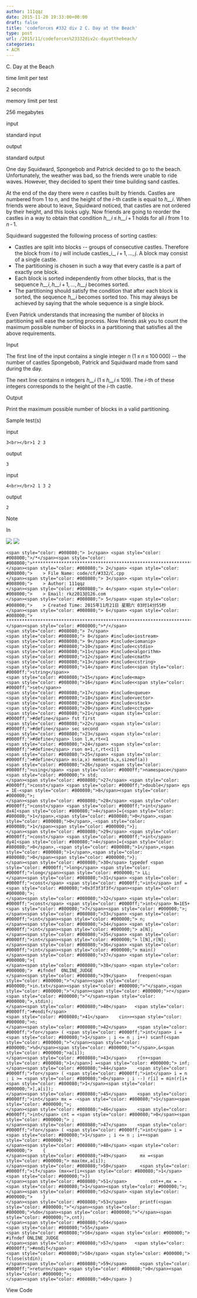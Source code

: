 ```yaml
---
author: 111qqz
date: 2015-11-20 19:33:00+00:00
draft: false
title: 'codeforces #332 div 2 C. Day at the Beach'
type: post
url: /2015/11/codeforces%23332div2c-dayatthebeach/
categories:
- ACM
---
```





C. Day at the Beach







time limit per test


2 seconds







memory limit per test


256 megabytes







input


standard input







output


standard output










One day Squidward, Spongebob and Patrick decided to go to the beach. Unfortunately, the weather was bad, so the friends were unable to ride waves. However, they decided to spent their time building sand castles.




At the end of the day there were _n_ castles built by friends. Castles are numbered from 1 to _n_, and the height of the _i_-th castle is equal to _h__i_. When friends were about to leave, Squidward noticed, that castles are not ordered by their height, and this looks ugly. Now friends are going to reorder the castles in a way to obtain that condition _h__i_ ≤ _h__i_ + 1 holds for all _i_ from 1 to _n_ - 1.




Squidward suggested the following process of sorting castles:





  * Castles are split into blocks -- groups of consecutive castles. Therefore the block from _i_ to _j_ will include castles_i_, _i_ + 1, ..., _j_. A block may consist of a single castle.
  * The partitioning is chosen in such a way that every castle is a part of exactly one block.
  * Each block is sorted independently from other blocks, that is the sequence _h__i_, _h__i_ + 1, ..., _h__j_ becomes sorted.
  * The partitioning should satisfy the condition that after each block is sorted, the sequence _h__i_ becomes sorted too. This may always be achieved by saying that the whole sequence is a single block.



Even Patrick understands that increasing the number of blocks in partitioning will ease the sorting process. Now friends ask you to count the maximum possible number of blocks in a partitioning that satisfies all the above requirements.










Input




The first line of the input contains a single integer _n_ (1 ≤ _n_ ≤ 100 000) -- the number of castles Spongebob, Patrick and Squidward made from sand during the day.




The next line contains _n_ integers _h__i_ (1 ≤ _h__i_ ≤ 109). The _i_-th of these integers corresponds to the height of the _i_-th castle.










Output




Print the maximum possible number of blocks in a valid partitioning.










Sample test(s)










input



    
    3<br></br>1 2 3










output



    
    3










input



    
    4<br></br>2 1 3 2










output



    
    2
















Note




In










![](https://111qqz.com/wp-content/uploads/2015/11/ContractedBlock1.gif)
![](https://111qqz.com/wp-content/uploads/2015/11/ExpandedBlockStart1.gif)





    
    <span style="color: #008080;"> 1</span> <span style="color: #008000;">/*</span><span style="color: #008000;">************************************************************************
    </span><span style="color: #008080;"> 2</span> <span style="color: #008000;">    > File Name: code/cf/#332/C.cpp
    </span><span style="color: #008080;"> 3</span> <span style="color: #008000;">    > Author: 111qqz
    </span><span style="color: #008080;"> 4</span> <span style="color: #008000;">    > Email: rkz2013@126.com 
    </span><span style="color: #008080;"> 5</span> <span style="color: #008000;">    > Created Time: 2015年11月21日 星期六 03时14分55秒
    </span><span style="color: #008080;"> 6</span> <span style="color: #008000;"> ***********************************************************************</span><span style="color: #008000;">*/</span>
    <span style="color: #008080;"> 7</span> 
    <span style="color: #008080;"> 8</span> #include<iostream>
    <span style="color: #008080;"> 9</span> #include<iomanip>
    <span style="color: #008080;">10</span> #include<cstdio>
    <span style="color: #008080;">11</span> #include<algorithm>
    <span style="color: #008080;">12</span> #include<cmath>
    <span style="color: #008080;">13</span> #include<cstring>
    <span style="color: #008080;">14</span> #include<<span style="color: #0000ff;">string</span>>
    <span style="color: #008080;">15</span> #include<map>
    <span style="color: #008080;">16</span> #include<<span style="color: #0000ff;">set</span>>
    <span style="color: #008080;">17</span> #include<queue>
    <span style="color: #008080;">18</span> #include<vector>
    <span style="color: #008080;">19</span> #include<stack>
    <span style="color: #008080;">20</span> #include<cctype>
    <span style="color: #008080;">21</span> <span style="color: #0000ff;">#define</span> fst first              
    <span style="color: #008080;">22</span> <span style="color: #0000ff;">#define</span> sec second      
    <span style="color: #008080;">23</span> <span style="color: #0000ff;">#define</span> lson l,m,rt<<1
    <span style="color: #008080;">24</span> <span style="color: #0000ff;">#define</span> rson m+1,r,rt<<1|1
    <span style="color: #008080;">25</span> <span style="color: #0000ff;">#define</span> ms(a,x) memset(a,x,sizeof(a))
    <span style="color: #008080;">26</span> <span style="color: #0000ff;">using</span> <span style="color: #0000ff;">namespace</span><span style="color: #000000;"> std;
    </span><span style="color: #008080;">27</span> <span style="color: #0000ff;">const</span> <span style="color: #0000ff;">double</span> eps = 1E-<span style="color: #800080;">8</span><span style="color: #000000;">;
    </span><span style="color: #008080;">28</span> <span style="color: #0000ff;">const</span> <span style="color: #0000ff;">int</span> dx4[<span style="color: #800080;">4</span>]={<span style="color: #800080;">1</span>,<span style="color: #800080;">0</span>,<span style="color: #800080;">0</span>,-<span style="color: #800080;">1</span><span style="color: #000000;">};
    </span><span style="color: #008080;">29</span> <span style="color: #0000ff;">const</span> <span style="color: #0000ff;">int</span> dy4[<span style="color: #800080;">4</span>]={<span style="color: #800080;">0</span>,-<span style="color: #800080;">1</span>,<span style="color: #800080;">1</span>,<span style="color: #800080;">0</span><span style="color: #000000;">};
    </span><span style="color: #008080;">30</span> typedef <span style="color: #0000ff;">long</span> <span style="color: #0000ff;">long</span><span style="color: #000000;"> LL;
    </span><span style="color: #008080;">31</span> <span style="color: #0000ff;">const</span> <span style="color: #0000ff;">int</span> inf = <span style="color: #800080;">0x3f3f3f3f</span><span style="color: #000000;">;
    </span><span style="color: #008080;">32</span> <span style="color: #0000ff;">const</span> <span style="color: #0000ff;">int</span> N=1E5+<span style="color: #800080;">7</span><span style="color: #000000;">;
    </span><span style="color: #008080;">33</span> <span style="color: #0000ff;">int</span><span style="color: #000000;"> n;
    </span><span style="color: #008080;">34</span> <span style="color: #0000ff;">int</span><span style="color: #000000;"> a[N];
    </span><span style="color: #008080;">35</span> <span style="color: #0000ff;">int</span><span style="color: #000000;"> l[N],r[N];
    </span><span style="color: #008080;">36</span> <span style="color: #0000ff;">int</span><span style="color: #000000;"> main()
    </span><span style="color: #008080;">37</span> <span style="color: #000000;">{
    </span><span style="color: #008080;">38</span> <span style="color: #000000;">  #ifndef  ONLINE_JUDGE 
    </span><span style="color: #008080;">39</span>    freopen(<span style="color: #800000;">"</span><span style="color: #800000;">in.txt</span><span style="color: #800000;">"</span>,<span style="color: #800000;">"</span><span style="color: #800000;">r</span><span style="color: #800000;">"</span><span style="color: #000000;">,stdin);
    </span><span style="color: #008080;">40</span>   <span style="color: #0000ff;">#endif</span>
    <span style="color: #008080;">41</span>    cin>><span style="color: #000000;">n;
    </span><span style="color: #008080;">42</span>    <span style="color: #0000ff;">for</span> ( <span style="color: #0000ff;">int</span> i = <span style="color: #800080;">1</span> ; i <= n ; i++) scanf(<span style="color: #800000;">"</span><span style="color: #800000;">%d</span><span style="color: #800000;">"</span>,&<span style="color: #000000;">a[i]);
    </span><span style="color: #008080;">43</span>    r[n+<span style="color: #800080;">1</span>] =<span style="color: #000000;"> inf;
    </span><span style="color: #008080;">44</span>    <span style="color: #0000ff;">for</span> ( <span style="color: #0000ff;">int</span> i = n ; i >= <span style="color: #800080;">0</span> ; i --) r[i] = min(r[i+<span style="color: #800080;">1</span><span style="color: #000000;">],a[i]);
    </span><span style="color: #008080;">45</span>    <span style="color: #0000ff;">int</span> mx = -<span style="color: #800080;">1</span><span style="color: #000000;">;
    </span><span style="color: #008080;">46</span>    <span style="color: #0000ff;">int</span> cnt = <span style="color: #800080;">0</span><span style="color: #000000;"> ;
    </span><span style="color: #008080;">47</span>    <span style="color: #0000ff;">for</span> ( <span style="color: #0000ff;">int</span> i = <span style="color: #800080;">1</span> ; i <= n ; i++<span style="color: #000000;">)
    </span><span style="color: #008080;">48</span> <span style="color: #000000;">    {
    </span><span style="color: #008080;">49</span>     mx =<span style="color: #000000;"> max(mx,a[i]);
    </span><span style="color: #008080;">50</span>     <span style="color: #0000ff;">if</span> (mx<=r[i+<span style="color: #800080;">1</span><span style="color: #000000;">])
    </span><span style="color: #008080;">51</span>         cnt++,mx = -<span style="color: #800080;">1</span><span style="color: #000000;">;
    </span><span style="color: #008080;">52</span> <span style="color: #000000;">    }
    </span><span style="color: #008080;">53</span>     printf(<span style="color: #800000;">"</span><span style="color: #800000;">%dn</span><span style="color: #800000;">"</span><span style="color: #000000;">,cnt);
    </span><span style="color: #008080;">54</span>   
    <span style="color: #008080;">55</span>    
    <span style="color: #008080;">56</span> <span style="color: #000000;"> #ifndef ONLINE_JUDGE  
    </span><span style="color: #008080;">57</span>   <span style="color: #0000ff;">#endif</span>
    <span style="color: #008080;">58</span> <span style="color: #000000;">  fclose(stdin);
    </span><span style="color: #008080;">59</span>     <span style="color: #0000ff;">return</span> <span style="color: #800080;">0</span><span style="color: #000000;">;
    </span><span style="color: #008080;">60</span> }





View Code











